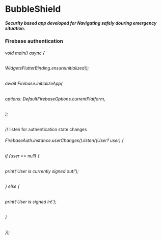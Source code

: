 # BubbleShield 

##### Security based app developed for Navigating safely douring emergency situation. 

### Firebase authentication 

###### void main() async {
###### WidgetsFlutterBinding.ensureInitialized();
###### await Firebase.initializeApp(
######   options: DefaultFirebaseOptions.currentPlatform,
###### );

//  listen for authentication state changes
###### FirebaseAuth.instance.userChanges().listen((User? user) {
######  if (user == null) {
###### print('User is currently signed out!');
###### } else {
######   print('User is signed in!');
###### }
###### });
